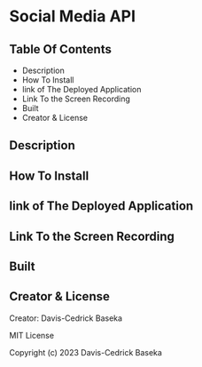 # Social Media API

## Table Of Contents
- Description
- How To Install
- link of The Deployed Application
- Link To the Screen Recording
- Built
- Creator & License

## Description

## How To Install

## link of The Deployed Application

## Link To the Screen Recording

## Built

## Creator & License
Creator: Davis-Cedrick Baseka

MIT License

Copyright (c) 2023 Davis-Cedrick Baseka
